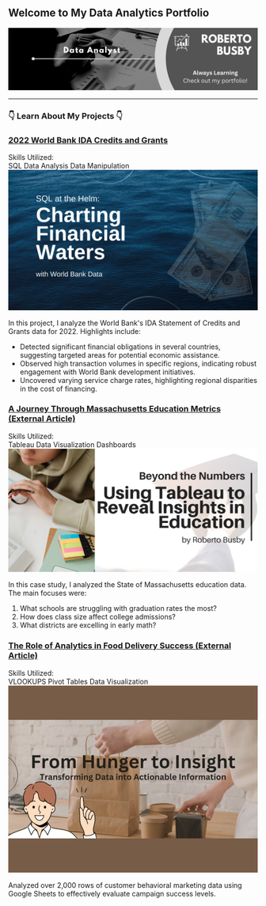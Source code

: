 ## Welcome to My Data Analytics Portfolio  
<img src="images/background.png?raw=true"/>

---

### 👇 Learn About My Projects 👇

<!-- Project 1: World Bank IDA Credits and Grants -->
<div class="project-card">
    <h3><a href="/projects/bank.md">2022 World Bank IDA Credits and Grants</a></h3>
    <div class="project-skills-container">
        <span class="project-skills-label">Skills Utilized:</span>
        <div class="project-skills">
            <span class="project-skill-tag">SQL</span>
            <span class="project-skill-tag">Data Analysis</span>
            <span class="project-skill-tag">Data Manipulation</span> 
        </div>
    </div>
    <a href="/projects/bank.md">
        <img src="images/SQL_Bank/SQLproject1.png?raw=true" alt="Project Image"/>
    </a>
    <p>In this project, I analyze the World Bank's IDA Statement of Credits and Grants data for 2022. Highlights include:</p>
    <ul>
        <li>Detected significant financial obligations in several countries, suggesting targeted areas for potential economic assistance.</li>
        <li>Observed high transaction volumes in specific regions, indicating robust engagement with World Bank development initiatives.</li>
        <li>Uncovered varying service charge rates, highlighting regional disparities in the cost of financing.</li>
    </ul>
</div>

<!-- Project 2: Massachusetts Education Metrics -->
<div class="project-card">
    <h3><a href="https://www.linkedin.com/pulse/tableau-journey-through-massachusetts-education-metrics-roberto-busby-njjrc/">A Journey Through Massachusetts Education Metrics (External Article)</a></h3>
    <div class="project-skills-container">
        <span class="project-skills-label">Skills Utilized:</span>
        <div class="project-skills">
            <span class="project-skill-tag">Tableau</span>
            <span class="project-skill-tag">Data Visualization</span>
            <span class="project-skill-tag">Dashboards</span> 
        </div>
    </div>
    <a href="https://www.linkedin.com/pulse/tableau-journey-through-massachusetts-education-metrics-roberto-busby-njjrc/">
        <img src="images/tableau/tableau-education.png?raw=true" alt="Project Image"/>
    </a>
    <p>In this case study, I analyzed the State of Massachusetts education data. The main focuses were:</p>
    <ol>
        <li>What schools are struggling with graduation rates the most?</li>
        <li>How does class size affect college admissions?</li>
        <li>What districts are excelling in early math?</li>
    </ol>
</div>

<!-- Project 3: The Role of Analytics in Food Delivery Success -->
<div class="project-card">
    <h3><a href="https://www.linkedin.com/pulse/role-analytics-food-delivery-success-roberto-busby-foasc/">The Role of Analytics in Food Delivery Success (External Article)</a></h3>
    <div class="project-skills-container">
        <span class="project-skills-label">Skills Utilized:</span>
        <div class="project-skills">
            <span class="project-skill-tag">VLOOKUPS</span>
            <span class="project-skill-tag">Pivot Tables</span>
            <span class="project-skill-tag">Data Visualization</span> 
        </div>
    </div>
    <a href="https://www.linkedin.com/pulse/role-analytics-food-delivery-success-roberto-busby-foasc/">
        <img src="images/excel/excel.JPG?raw=true" alt="Project Image"/>
    </a>
    <p>Analyzed over 2,000 rows of customer behavioral marketing data using Google Sheets to effectively evaluate campaign success levels.</p>
</div>
